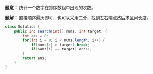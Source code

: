 **题意：** 统计一个数字在排序数组中出现的次数。

**题解：** 直接顺序遍历即可，也可以采用二分，找到左右端点然后求区间长度。

```java
class Solution {
    public int search(int[] nums, int target) {
        int ans = 0;
        for(int i = 0; i < nums.length; i++) {
            if(nums[i] > target) break;
            if(nums[i] == target) ans++;
        }
        return ans;
    }
}
```